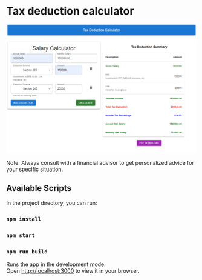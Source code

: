 # Tax deduction calculator  

![screenshot](screenshot.png)

Note: Always consult with a financial advisor to get personalized advice for your specific situation.

## Available Scripts

In the project directory, you can run:

### `npm install`

### `npm start`

### `npm run build`

Runs the app in the development mode.\
Open [http://localhost:3000](http://localhost:3000) to view it in your browser.

